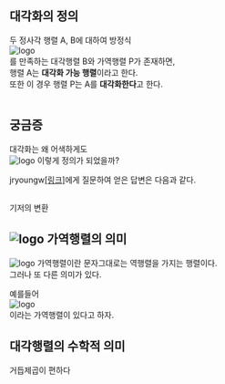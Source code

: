 ## 대각화의 정의
두 정사각 행렬 A, B에 대하여 방정식  
![logo](http://www.sciweavers.org/upload/Tex2Img_1567946186/render.png)  
를 만족하는 대각행렬 B와 가역행렬 P가 존재하면,  
행렬 A는 **대각화 가능 행렬**이라고 한다.  
또한 이 경우 행렬 P는 A를 **대각화한다**고 한다.  
<br/>
## 궁금증
대각화는 왜 어색하게도  
![logo](http://www.sciweavers.org/upload/Tex2Img_1567947242/render.png) 
이렇게 정의가 되었을까?  
  
jryoungw[[링크]](https://jryoungw.github.io/)에게 질문하여 얻은 답변은 다음과 같다.
  
##
기저의 변환
  
## ![logo](http://www.sciweavers.org/upload/Tex2Img_1567946741/render.png) 가역행렬의 의미
![logo](http://www.sciweavers.org/upload/Tex2Img_1567946741/render.png) 가역행렬이란 문자그대로는 역행렬을 가지는 행렬이다.  
그러나 또 다른 의미가 있다.

예를들어  
![logo](http://www.sciweavers.org/upload/Tex2Img_1567947485/render.png)  
이라는 가역행렬이 있다고 하자.  

  
## 대각행렬의 수학적 의미
거듭제곱이 편하다
